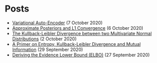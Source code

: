 # Posts

* [Variational Auto-Encoder](./posts/vanilla_vae.html) (7 October 2020)
* [Approximate Posteriors and L1 Convergence](./posts/bayes_risk.html) (6 October 2020)
* [The Kullback-Leibler Divergence between two Multivariate Normal Distributions](./posts/kl_divergence_gaussians.html) (2 October 2020)
* [A Primer on Entropy, Kullback-Leibler Divergence and Mutual Information](./posts/primer_info_theory.html) (29 September 2020)
* [Deriving the Evidence Lower Bound (ELBO)](./posts/elbo_derivation.html) (27 September 2020)